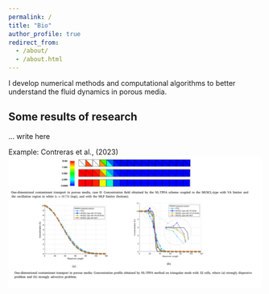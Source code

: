 ```yaml
---
permalink: /
title: "Bio"
author_profile: true
redirect_from: 
  - /about/
  - /about.html
---
```


I develop numerical methods and computational algorithms to better understand the fluid dynamics in porous media.


Some results of research 
------
... 
write here

Example: Contreras et al., (2023)
![Editing a markdown file for a talk](/images/image2.png)
